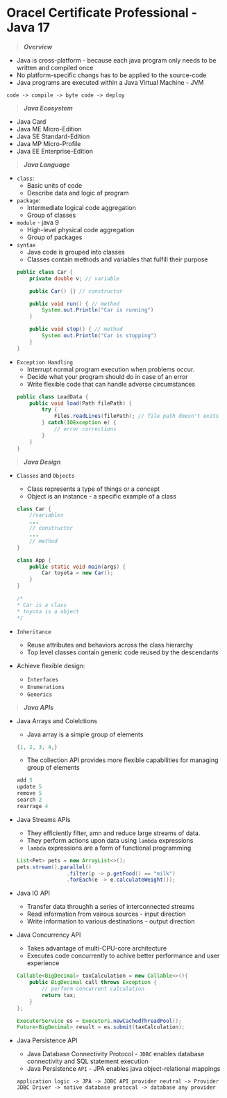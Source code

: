 # Oracel Certificate Professional - Java 17

> ***Overview***
- Java is cross-platform - because each java program only needs to be written and compiled once
- No platform-specific changs has to be applied to the source-code
- Java programs are executed within a Java Virtual Machine - JVM

```
code -> compile -> byte code -> deploy
```

> ***Java Ecosystem***
- Java Card
- Java ME Micro-Edition
- Java SE Standard-Edition
- Java MP Micro-Profile
- Java EE Enterprise-Edition

> ***Java Language***
- `class`: 
    - Basic units of code
    - Describe data and logic of program
- `package`:    
    - Intermediate logical code aggregation
    - Group of classes
- `module` - java 9
    - High-level physical code aggregation
    - Group of packages
- `syntax`
    - Java code is grouped into classes
    - Classes contain methods and variables that fulfill their purpose
    ```java
    public class Car {
        private double v; // variable

        public Car() {} // constructor

        public void run() { // method
            System.out.Println("Car is running")
        }

        public void stop() { // method
            System.out.Println("Car is stopping")
        }
    }
    ```
- `Exception Handling`
    - Interrupt normal program execution when problems occur.
    - Decide what your program should do in case of an error
    - Write flexible code that can handle adverse circumstances
    ```java
    public class LoadData {
        public void load(Path filePath) {
            try {
                Files.readLines(filePath); // file path doesn't exits
            } catch(IOException e) {
                // error corrections
            }
        }
    }
    ```

> ***Java Design***
- `Classes` and `Objects`
    - Class represents a type of things or a concept
    - Object is an instance - a specific example of a class

    ```java
    class Car {
        //variables
        ...
        // constructor
        ...
        // method
    }

    class App {
        public static void main(args) {
            Car toyota = new Car();
        }
    }

    /*
    * Car is a class
    * toyota is a object
    */
    ```
- `Inheritance`
    - Reuse attributes and behaviors across the class hierarchy
    - Top level classes contain generic code reused by the descendants

- Achieve flexible design:
    - `Interfaces`
    - `Enumerations`
    - `Generics`

> ***Java APIs***
- Java Arrays and Colelctions
     - Java array is a simple group of elements
     ```java
     {1, 2, 3, 4,}
     ```
     - The collection API provides more flexible capabilities for managing group of elements
     ```java
     add 5
     update 5
     remove 5
     search 2
     rearrage 4
    ```
- Java Streams APIs
    - They efficiently filter, amn and reduce large streams of data.
    - They perform actions upon data using `lambda` expressions
    - `lambda` expressions are a form of functional programming
    ```java
    List<Pet> pets = new ArrayList<>();
    pets.stream().parallel()
                    .filter(p -> p.getFood() == "milk")
                    .forEach(e -> e.calculateWeight());
    ```

- Java IO API
    - Transfer data throughh a series of interconnected streams
    - Read information from vairous sources - input direction
    - Write information to various destinations - output direction

- Java Concurrency API
    - Takes advantage of multi-CPU-core architecture
    - Executes code concurrently to achive better performance and user experience
    ```java
    Callable<BigDecimal> taxCalculation = new Callable<>(){
        public BigDecimal call throws Exception {
            // perform concurrent calculation 
            return tax; 
        }
    };

    ExecutorService es = Executors.newCachedThreadPool();
    Future<BigDecimal> result = es.submit(taxCalculation);
    ```

- Java Persistence API 
    - Java Database Connectivity Protocol - `JDBC` enables database connectivity and SQL statement execution
    - Java Persistence `API` - JPA enables java object-relational mappings
    ```
    application logic -> JPA -> JDBC API provider neutral -> Provider JDBC Driver -> native database protocal -> database any provider
    ```